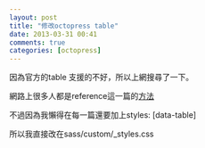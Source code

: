 ```yaml
---
layout: post
title: "修改octopress table"
date: 2013-03-31 00:41
comments: true
categories: [octopress]
---
```


因為官方的table 支援的不好，所以上網搜尋了一下。  

網路上很多人都是reference這一篇的[方法][1]

不過因為我懶得在每一篇還要加上styles: [data-table]

所以我直接改在sass/custom/_styles.css

[1]: http://programus.github.com/blog/2012/03/07/add-table-data-css-for-octopress/
